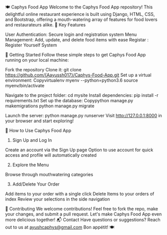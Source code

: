 🍽️ Caphys Food App
Welcome to the Caphys Food App repository! This delightful online restaurant experience is built using Django, HTML, CSS, and Bootstrap, offering a mouth-watering array of features for food lovers and restaurateurs alike.
🌟 Key Features

User Authentication: Secure login and registration system
Menu Management: Add, update, and delete food items with ease
Registar : Register Yourself System  

🚀 Getting Started
Follow these simple steps to get Caphys Food App running on your local machine:

Fork the repository
Clone it: git clone https://github.com/{Aayussh017}/Caphys-Food-App.git
Set up a virtual environment:
Copyvirtualenv myenv --python=python3.6
source myenv/bin/activate

Navigate to the project folder: cd mysite
Install dependencies: pip install -r requirements.txt
Set up the database:
Copypython manage.py makemigrations
python manage.py migrate

Launch the server: python manage.py runserver
Visit http://127.0.0.1:8000 in your browser and start exploring!

🍕 How to Use Caphys Food App
1. Sign Up and Log In

Create an account via the Sign Up page
Option to use account for quick access
and profile will automatically created 

2. Explore the Menu

Browse through mouthwatering categories

3. Add/Delete Your Order
   
Add items to your order with a single click 
Delete Items to your orders of index
Review your selections in the side navigation

🤝 Contributing
We welcome contributions! Feel free to fork the repo, make your changes, and submit a pull request. Let's make Caphys Food App even more delicious together!
📬 Contact
Have questions or suggestions? Reach out to us at ayushcaphys@gmail.com
Bon appétit! 🍽️
